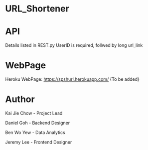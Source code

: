 # URL_Shortener

# API

Details listed in REST.py
UserID is required, follwed by long url_link

# WebPage

Heroku WebPage: https://spshurl.herokuapp.com/
{To be added}

# Author

Kai Jie Chow - Project Lead

Daniel Goh - Backend Designer

Ben Wo Yew - Data Analytics

Jeremy Lee - Frontend Designer
